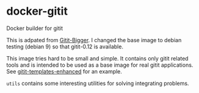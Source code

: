 # docker-gitit

Docker builder for gitit

This is adpated from [Gitit-Bigger](https://github.com/menduo/gitit-bigger). I
changed the base image to debian testing (debian 9) so that gitit-0.12 is
available.

This image tries hard to be small and simple. It contains only gitit related
tools and is intended to be used as a base image for real gitit applications.
See
[gitit-templates-enhanced](https://github.com/programfan/gitit-template-enhanced)
for an example.

`utils` contains some interesting utilities for solving integrating problems.
